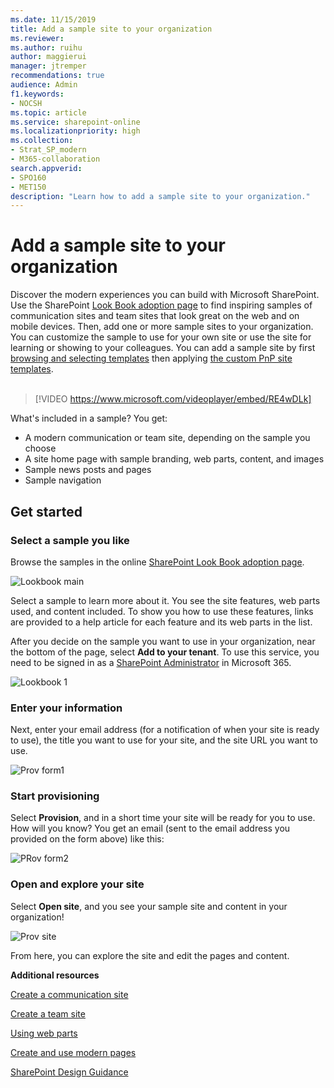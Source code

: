 ```yaml
---
ms.date: 11/15/2019
title: Add a sample site to your organization
ms.reviewer: 
ms.author: ruihu
author: maggierui
manager: jtremper
recommendations: true
audience: Admin
f1.keywords:
- NOCSH
ms.topic: article
ms.service: sharepoint-online
ms.localizationpriority: high
ms.collection:  
- Strat_SP_modern
- M365-collaboration
search.appverid:
- SPO160
- MET150
description: "Learn how to add a sample site to your organization."
---
```


# Add a sample site to your organization

Discover the modern experiences you can build with Microsoft SharePoint. Use the SharePoint [Look Book adoption page](https://adoption.microsoft.com/sharepoint-look-book/) to find inspiring samples of communication sites and team sites that look great on the web and on mobile devices. Then, add one or more sample sites to your organization. You can customize the sample to use for your own site or use the site for learning or showing to your colleagues. You can add a sample site by first [browsing and selecting templates](https://adoption.microsoft.com/sharepoint-look-book/) then applying [the custom PnP site templates](/sharepoint/dev/solution-guidance/applying-pnp-templates).</br>
</br>

> [!VIDEO https://www.microsoft.com/videoplayer/embed/RE4wDLk]

What's included in a sample? You get:

- A modern communication or team site, depending on the sample you choose
- A site home page with sample branding, web parts, content, and images
- Sample news posts and pages
- Sample navigation

## Get started

### Select a sample you like

Browse the samples in the online [SharePoint Look Book adoption page](https://adoption.microsoft.com/sharepoint-look-book/).

![Lookbook main](media/LookBookCover0.png)

Select a sample to learn more about it. You see the site features, web parts used, and content included. To show you how to use these features, links are provided to a help article for each feature and its web parts in the list.  

After you decide on the sample you want to use in your organization, near the bottom of the page, select **Add to your tenant**. To use this service, you need to be signed in as a [SharePoint Administrator](./sharepoint-admin-role.md) in Microsoft 365.

![Lookbook 1](media/LookBookCover1.png)

### Enter your information

Next, enter your email address (for a notification of when your site is ready to use), the title you want to use for your site, and the site URL you want to use.

![Prov form1](media/ProvForm.png)

### Start provisioning

Select **Provision**, and in a short time your site will be ready for you to use. How will you know? You get an email (sent to the email address you provided on the form above) like this:

![PRov form2](media/Prov2.png)

### Open and explore your site

Select **Open site**, and you see your sample site and content in your organization!

![Prov site](media/ProvSite.png)

From here, you can explore the site and edit the pages and content.

**Additional resources**

[Create a communication site](https://support.office.com/article/7FB44B20-A72F-4D2C-9173-FC8F59BA50EB)

[Create a team site](https://support.office.com/article/ef10c1e7-15f3-42a3-98aa-b5972711777d)

[Using web parts](https://support.office.com/article/336e8e92-3e2d-4298-ae01-d404bbe751e0)

[Create and use modern pages](https://support.office.com/article/b3d46deb-27a6-4b1e-87b8-df851e503dec)

[SharePoint Design Guidance](https://spdesign.azurewebsites.net/)

